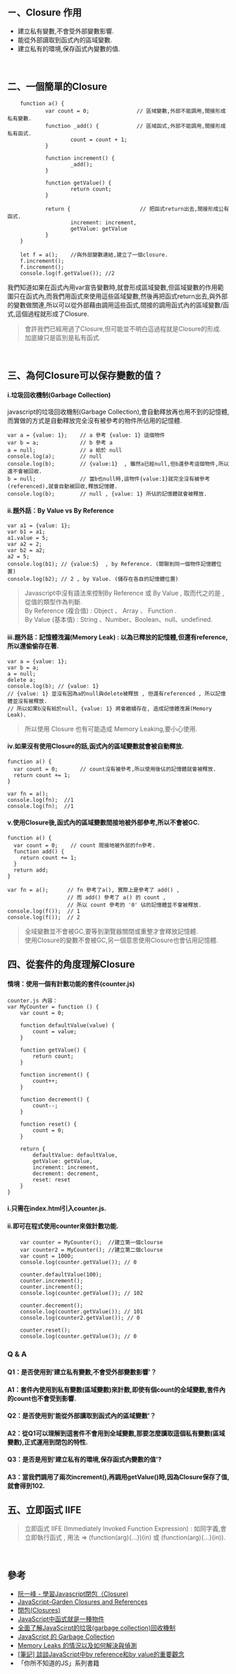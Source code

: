 ## ㄧ、Closure 作用
- 建立私有變數,不會受外部變數影響. 
- 能從外部讀取到函式內的區域變數.
- 建立私有的環境,保存函式內變數的值.

<br />

## 二、一個簡單的Closure
        function a() {
                var count = 0;               // 區域變數,外部不能調用,間接形成私有變數.
                function _add() {            // 區域函式,外部不能調用,間接形成私有函式.
                        count = count + 1;
                }

                function increment() {
                        _add();
                }

                function getValue() {
                        return count;
                }

                return {                      // 把函式return出去,間接形成公有函式.
                        increment: increment, 
                        getValue: getValue
                }
        }

        let f = a();    //與外部變數連結,建立了一個closure.  
        f.increment();  
        f.increment();  
        console.log(f.getValue()); //2  
        
我們知道如果在函式內用var宣告變數時,就會形成區域變數,但區域變數的作用範圍只在函式內,而我們用函式來使用這些區域變數,然後再把函式return出去,與外部的變數做關連,所以可以從外部藉由調用這些函式,間接的調用函式內的區域變數/函式,這個過程就形成了Closure.
> 會許我們已經用過了Closure,但可能並不明白這過程就是Closure的形成.  
> 加底線只是區別是私有函式.  

<br />

## 三、為何Closure可以保存變數的值？
#### i.垃圾回收機制(Garbage Collection)  
javascript的垃圾回收機制(Garbage Collection),會自動釋放再也用不到的記憶體,而實做的方式是自動釋放完全沒有被參考的物件所佔用的記憶體.

    var a = {value: 1};    // a 參考 {value: 1} 這個物件
    var b = a;             // b 參考 a
    a = null;              // a 給於 null
    console.log(a);        // null
    console.log(b);        // {value:1}  , 雖然a已經null,但b還參考這個物件,所以還不會被回收.
    b = null;              // 當b也null時,這物件{value:1}就完全沒有被參考(referenced),就會自動被回收,釋放記憶體.  
    console.log(b);        // null , {value: 1} 所佔的記憶體就會被釋放.

#### ii.題外話：By Value vs By Reference
    var a1 = {value: 1};
    var b1 = a1;
    a1.value = 5;
    var a2 = 2;
    var b2 = a2;
    a2 = 5;
    console.log(b1); // {value:5}  , by Reference. (關聯到同一個物件記憶體位置)  
    console.log(b2); // 2 , by Value. (儲存在各自的記憶體位置) 
> Javascript中沒有語法來控制By Reference 或 By Value , 取而代之的是 , 從值的類型作為判斷.    
> By Reference (複合值) : Object 、 Array 、 Function .    
> By Value (基本值) : String 、Number、Boolean、null、undefined.  

#### iii.題外話：記憶體洩漏(Memory Leak) : 以為已釋放的記憶體,但還有reference,所以還偷偷存在著.

    var a = {value: 1};
    var b = a;
    a = null;
    delete a;
    console.log(b); // {value: 1}  
    // {value: 1} 並沒有因為a的null與delete被釋放 , 但還有referenced , 所以記憶體並沒有被釋放.
    // 所以如果b沒有給於null, {value: 1} 將會繼續存在, 造成記憶體洩漏(Memory Leak).

> 所以使用 Closure 也有可能造成 Memory Leaking,要小心使用.

#### iv.如果沒有使用Closure的話,函式內的區域變數就會被自動釋放.  

    function a() {
      var count = 0;       // count沒有被參考,所以使用後佔的記憶體就會被釋放.
      return count += 1;
    }

    var fn = a();
    console.log(fn);  //1
    console.log(fn);  //1

#### v.使用Closure後,函式內的區域變數間接地被外部參考,所以不會被GC.

    function a() {
      var count = 0;    // count 間接地被外部的fn參考.
      function add() {
        return count += 1;
      }
      return add;
    }

    var fn = a();      // fn 參考了a(), 實際上是參考了 add() , 
                       // 而 add() 參考了 a() 的 count ,
                       // 所以 count 參考的 '0' 佔的記憶體並不會被釋放.
    console.log(f());  // 1
    console.log(f());  // 2
> 全域變數並不會被GC,要等到瀏覽器關閉或重整才會釋放記憶體.  
> 使用Closure的變數不會被GC,另一個意思使用Closure也會佔用記憶體.

## 四、從套件的角度理解Closure
#### 情境：使用一個有計數功能的套件(counter.js)

    counter.js 內容：
    var MyCounter = function () {
        var count = 0;

        function defaultValue(value) {
            count = value;
        }

        function getValue() {
            return count;
        }

        function increment() {
            count++;
        }

        function decrement() {
            count--;
        }

        function reset() {
            count = 0;
        }
    
        return {
            defaultValue: defaultValue,
            getValue: getValue,
            increment: increment,
            decrement: decrement,
            reset: reset
        }
    }  

#### i.只需在index.html引入counter.js.
#### ii.即可在程式使用counter來做計數功能.
        var counter = MyCounter();  //建立第一個clourse
        var counter2 = MyCounter(); //建立第二個clourse
        var count = 1000;
        console.log(counter.getValue()); // 0

        counter.defaultValue(100);
        counter.increment();
        counter.increment();
        console.log(counter.getValue()); // 102

        counter.decrement();
        console.log(counter.getValue()); // 101
        console.log(counter2.getValue()); // 0

        counter.reset();
        console.log(counter.getValue()); // 0

###   Q & A 
####  Q1：是否使用到'建立私有變數,不會受外部變數影響'？
####  A1：套件內使用到私有變數(區域變數)來計數,即使有個count的全域變數,套件內的count也不會受到影響.

####  Q2：是否使用到'能從外部讀取到函式內的區域變數'？
####  A2：從Q1可以理解到這套件不會用到全域變數,那要怎麼讀取這個私有變數(區域變數),正式運用到閉包的特性.

####  Q3：是否是用到'建立私有的環境,保存函式內變數的值'?
####  A3：當我們調用了兩次increment(),再調用getValue()時,因為Closure保存了值,就會得到102.   

## 五、立即函式 IIFE

> 立即函式 IIFE (Immediately Invoked Function Expression) : 如同字義,會立即執行函式 , 用法 => (function(arg){...})(in) 或 (function(arg){...}(in)).
<br />

## 參考  
- [阮一峰 - 學習Javascript閉包（Closure)](http://www.ruanyifeng.com/blog/2009/08/learning_javascript_closures.html)  
- [JavaScript-Garden Closures and References](http://bonsaiden.github.io/JavaScript-Garden/#function.closures)
- [閉包(Closures)](https://developer.mozilla.org/zh-TW/docs/Web/JavaScript/Closures)
- [JavaScript中函式就是一種物件](https://pjchender.blogspot.tw/2016/03/javascriptfunctionobjects.html)
- [全面了解JavaScirpt的垃圾(garbage collection)回收機制](http://www.divcss.online/divcssbuju/jsrumen/jsjichu/201612/14572.html)
- [JavaScript 的 Garbage Collection](http://tom76kimo-blog.logdown.com/posts/177173-javascript-garbage-collection)
- [Memory Leaks 的情況以及如何解決與偵測](http://blog.smlsun.com/2013/12/javascript-memory-leaks_3701.html)
- [[筆記] 談談JavaScript中by reference和by value的重要觀念](https://pjchender.blogspot.tw/2016/03/javascriptby-referenceby-value.html)
- 「你所不知道的JS」系列書籍
